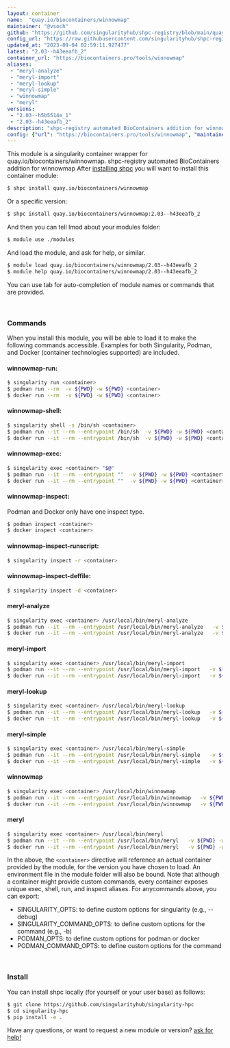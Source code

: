```yaml
---
layout: container
name:  "quay.io/biocontainers/winnowmap"
maintainer: "@vsoch"
github: "https://github.com/singularityhub/shpc-registry/blob/main/quay.io/biocontainers/winnowmap/container.yaml"
config_url: "https://raw.githubusercontent.com/singularityhub/shpc-registry/main/quay.io/biocontainers/winnowmap/container.yaml"
updated_at: "2023-09-04 02:59:11.927477"
latest: "2.03--h43eeafb_2"
container_url: "https://biocontainers.pro/tools/winnowmap"
aliases:
 - "meryl-analyze"
 - "meryl-import"
 - "meryl-lookup"
 - "meryl-simple"
 - "winnowmap"
 - "meryl"
versions:
 - "2.03--h5b5514e_1"
 - "2.03--h43eeafb_2"
description: "shpc-registry automated BioContainers addition for winnowmap"
config: {"url": "https://biocontainers.pro/tools/winnowmap", "maintainer": "@vsoch", "description": "shpc-registry automated BioContainers addition for winnowmap", "latest": {"2.03--h43eeafb_2": "sha256:7777b40ec169259b9a4f2f144d1f48111601a18a41a00aef3bc6a93a3ac08243"}, "tags": {"2.03--h5b5514e_1": "sha256:e38b81b7d387ce4f38b290c83ad06a84f26331c4e9decfd503b8ddbf4a931aa9", "2.03--h43eeafb_2": "sha256:7777b40ec169259b9a4f2f144d1f48111601a18a41a00aef3bc6a93a3ac08243"}, "docker": "quay.io/biocontainers/winnowmap", "aliases": {"meryl-analyze": "/usr/local/bin/meryl-analyze", "meryl-import": "/usr/local/bin/meryl-import", "meryl-lookup": "/usr/local/bin/meryl-lookup", "meryl-simple": "/usr/local/bin/meryl-simple", "winnowmap": "/usr/local/bin/winnowmap", "meryl": "/usr/local/bin/meryl"}}
---
```


This module is a singularity container wrapper for quay.io/biocontainers/winnowmap.
shpc-registry automated BioContainers addition for winnowmap
After [installing shpc](#install) you will want to install this container module:


```bash
$ shpc install quay.io/biocontainers/winnowmap
```

Or a specific version:

```bash
$ shpc install quay.io/biocontainers/winnowmap:2.03--h43eeafb_2
```

And then you can tell lmod about your modules folder:

```bash
$ module use ./modules
```

And load the module, and ask for help, or similar.

```bash
$ module load quay.io/biocontainers/winnowmap/2.03--h43eeafb_2
$ module help quay.io/biocontainers/winnowmap/2.03--h43eeafb_2
```

You can use tab for auto-completion of module names or commands that are provided.

<br>

### Commands

When you install this module, you will be able to load it to make the following commands accessible.
Examples for both Singularity, Podman, and Docker (container technologies supported) are included.

#### winnowmap-run:

```bash
$ singularity run <container>
$ podman run --rm  -v ${PWD} -w ${PWD} <container>
$ docker run --rm  -v ${PWD} -w ${PWD} <container>
```

#### winnowmap-shell:

```bash
$ singularity shell -s /bin/sh <container>
$ podman run --it --rm --entrypoint /bin/sh  -v ${PWD} -w ${PWD} <container>
$ docker run --it --rm --entrypoint /bin/sh  -v ${PWD} -w ${PWD} <container>
```

#### winnowmap-exec:

```bash
$ singularity exec <container> "$@"
$ podman run --it --rm --entrypoint ""  -v ${PWD} -w ${PWD} <container> "$@"
$ docker run --it --rm --entrypoint ""  -v ${PWD} -w ${PWD} <container> "$@"
```

#### winnowmap-inspect:

Podman and Docker only have one inspect type.

```bash
$ podman inspect <container>
$ docker inspect <container>
```

#### winnowmap-inspect-runscript:

```bash
$ singularity inspect -r <container>
```

#### winnowmap-inspect-deffile:

```bash
$ singularity inspect -d <container>
```


#### meryl-analyze

```bash
$ singularity exec <container> /usr/local/bin/meryl-analyze
$ podman run --it --rm --entrypoint /usr/local/bin/meryl-analyze   -v ${PWD} -w ${PWD} <container> -c " $@"
$ docker run --it --rm --entrypoint /usr/local/bin/meryl-analyze   -v ${PWD} -w ${PWD} <container> -c " $@"
```


#### meryl-import

```bash
$ singularity exec <container> /usr/local/bin/meryl-import
$ podman run --it --rm --entrypoint /usr/local/bin/meryl-import   -v ${PWD} -w ${PWD} <container> -c " $@"
$ docker run --it --rm --entrypoint /usr/local/bin/meryl-import   -v ${PWD} -w ${PWD} <container> -c " $@"
```


#### meryl-lookup

```bash
$ singularity exec <container> /usr/local/bin/meryl-lookup
$ podman run --it --rm --entrypoint /usr/local/bin/meryl-lookup   -v ${PWD} -w ${PWD} <container> -c " $@"
$ docker run --it --rm --entrypoint /usr/local/bin/meryl-lookup   -v ${PWD} -w ${PWD} <container> -c " $@"
```


#### meryl-simple

```bash
$ singularity exec <container> /usr/local/bin/meryl-simple
$ podman run --it --rm --entrypoint /usr/local/bin/meryl-simple   -v ${PWD} -w ${PWD} <container> -c " $@"
$ docker run --it --rm --entrypoint /usr/local/bin/meryl-simple   -v ${PWD} -w ${PWD} <container> -c " $@"
```


#### winnowmap

```bash
$ singularity exec <container> /usr/local/bin/winnowmap
$ podman run --it --rm --entrypoint /usr/local/bin/winnowmap   -v ${PWD} -w ${PWD} <container> -c " $@"
$ docker run --it --rm --entrypoint /usr/local/bin/winnowmap   -v ${PWD} -w ${PWD} <container> -c " $@"
```


#### meryl

```bash
$ singularity exec <container> /usr/local/bin/meryl
$ podman run --it --rm --entrypoint /usr/local/bin/meryl   -v ${PWD} -w ${PWD} <container> -c " $@"
$ docker run --it --rm --entrypoint /usr/local/bin/meryl   -v ${PWD} -w ${PWD} <container> -c " $@"
```



In the above, the `<container>` directive will reference an actual container provided
by the module, for the version you have chosen to load. An environment file in the
module folder will also be bound. Note that although a container
might provide custom commands, every container exposes unique exec, shell, run, and
inspect aliases. For anycommands above, you can export:

 - SINGULARITY_OPTS: to define custom options for singularity (e.g., --debug)
 - SINGULARITY_COMMAND_OPTS: to define custom options for the command (e.g., -b)
 - PODMAN_OPTS: to define custom options for podman or docker
 - PODMAN_COMMAND_OPTS: to define custom options for the command

<br>

### Install

You can install shpc locally (for yourself or your user base) as follows:

```bash
$ git clone https://github.com/singularityhub/singularity-hpc
$ cd singularity-hpc
$ pip install -e .
```

Have any questions, or want to request a new module or version? [ask for help!](https://github.com/singularityhub/singularity-hpc/issues)